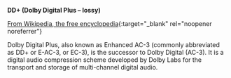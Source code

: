 <!-- markdownlint-disable MD041-->
**DD+ (Dolby Digital Plus – lossy)**<br>

[From Wikipedia, the free encyclopedia](https://en.wikipedia.org/wiki/Dolby_Digital_Plus){:target="\_blank" rel="noopener noreferrer"}

Dolby Digital Plus, also known as Enhanced AC-3 (commonly abbreviated as DD+ or E-AC-3, or EC-3), is the successor to Dolby Digital (AC-3). It is a digital audio compression scheme developed by Dolby Labs for the transport and storage of multi-channel digital audio.
<!-- markdownlint-enable MD041-->
